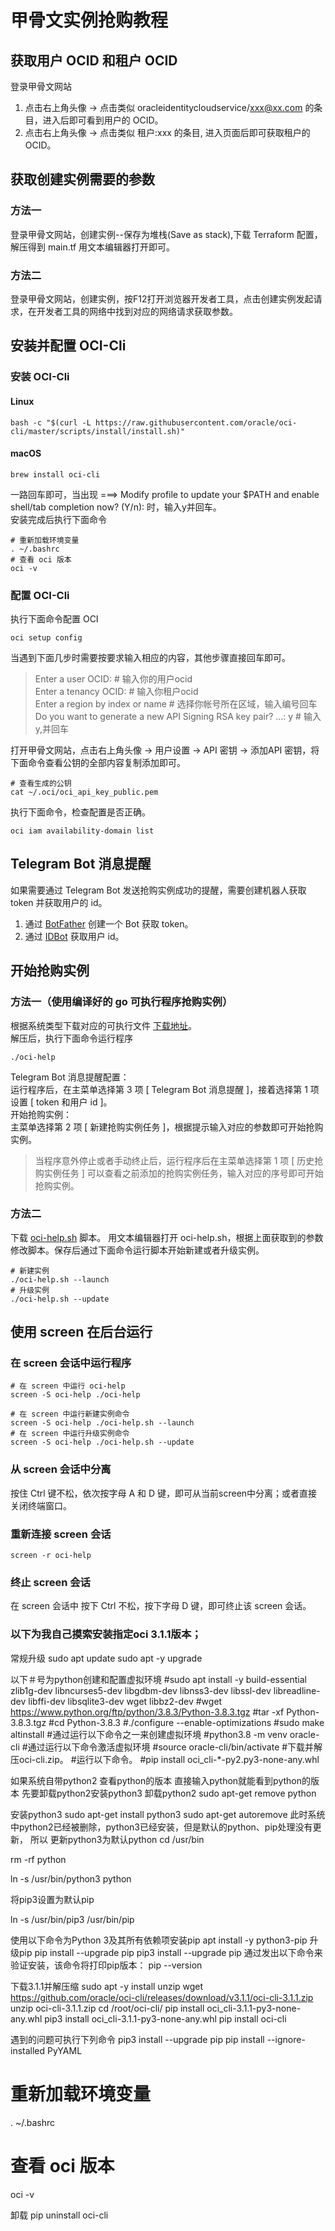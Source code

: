 # 甲骨文实例抢购教程

## 获取用户 OCID 和租户 OCID
登录甲骨文网站
1. 点击右上角头像 -> 点击类似 oracleidentitycloudservice/xxx@xx.com 的条目，进入后即可看到用户的 OCID。
2. 点击右上角头像 -> 点击类似 租户:xxx 的条目, 进入页面后即可获取租户的 OCID。

## 获取创建实例需要的参数
### 方法一
登录甲骨文网站，创建实例--保存为堆栈(Save as stack),下载 Terraform 配置，解压得到 main.tf 用文本编辑器打开即可。
### 方法二
登录甲骨文网站，创建实例，按F12打开浏览器开发者工具，点击创建实例发起请求，在开发者工具的网络中找到对应的网络请求获取参数。

## 安装并配置 OCI-Cli
### 安装 OCI-Cli
#### Linux
```
bash -c "$(curl -L https://raw.githubusercontent.com/oracle/oci-cli/master/scripts/install/install.sh)"
```
#### macOS
```
brew install oci-cli
```
一路回车即可，当出现 ===> Modify profile to update your $PATH and enable shell/tab completion now? (Y/n): 时，输入y并回车。  
安装完成后执行下面命令
```
# 重新加载环境变量
. ~/.bashrc
# 查看 oci 版本
oci -v
```

### 配置 OCI-Cli
执行下面命令配置 OCI
```
oci setup config
```
当遇到下面几步时需要按要求输入相应的内容，其他步骤直接回车即可。  
> Enter a user OCID: # 输入你的用户ocid  
> Enter a tenancy OCID: # 输入你租户ocid  
> Enter a region by index or name  # 选择你帐号所在区域，输入编号回车  
> Do you want to generate a new API Signing RSA key pair? ...: y  # 输入y,并回车  

打开甲骨文网站，点击右上角头像 -> 用户设置 -> API 密钥 -> 添加API 密钥，将下面命令查看公钥的全部内容复制添加即可。
```
# 查看生成的公钥
cat ~/.oci/oci_api_key_public.pem
```
执行下面命令，检查配置是否正确。
```
oci iam availability-domain list
```

## Telegram Bot 消息提醒
如果需要通过 Telegram Bot 发送抢购实例成功的提醒，需要创建机器人获取 token 并获取用户的 id。
1. 通过 [BotFather](https://t.me/BotFather) 创建一个 Bot 获取 token。 
2. 通过 [IDBot](https://t.me/myidbot) 获取用户 id。

## 开始抢购实例
### 方法一（使用编译好的 go 可执行程序抢购实例）
根据系统类型下载对应的可执行文件 [下载地址](https://github.com/lemoex/oci-help/releases/latest)。  
解压后，执行下面命令运行程序
```
./oci-help
```
Telegram Bot 消息提醒配置：  
运行程序后，在主菜单选择第 3 项 [ Telegram Bot 消息提醒 ]，接着选择第 1 项设置 [ token 和用户 id ]。  
开始抢购实例：   
主菜单选择第 2 项 [ 新建抢购实例任务 ]，根据提示输入对应的参数即可开始抢购实例。

> 当程序意外停止或者手动终止后，运行程序后在主菜单选择第 1 项 [ 历史抢购实例任务 ] 可以查看之前添加的抢购实例任务，输入对应的序号即可开始抢购实例。

### 方法二
下载 [oci-help.sh](https://github.com/lemoex/oci-help/blob/main/shell/oci-help.sh) 脚本。
用文本编辑器打开 oci-help.sh，根据上面获取到的参数修改脚本。保存后通过下面命令运行脚本开始新建或者升级实例。
```
# 新建实例
./oci-help.sh --launch
# 升级实例
./oci-help.sh --update
```

## 使用 screen 在后台运行
### 在 screen 会话中运行程序
```
# 在 screen 中运行 oci-help
screen -S oci-help ./oci-help

# 在 screen 中运行新建实例命令
screen -S oci-help ./oci-help.sh --launch
# 在 screen 中运行升级实例命令
screen -S oci-help ./oci-help.sh --update
```

### 从 screen 会话中分离
按住 Ctrl 键不松，依次按字母 A 和 D 键，即可从当前screen中分离；或者直接关闭终端窗口。

### 重新连接 screen 会话
```
screen -r oci-help
```

### 终止 screen 会话
在 screen 会话中 按下 Ctrl 不松，按下字母 D 键，即可终止该 screen 会话。



### 以下为我自己摸索安装指定oci 3.1.1版本；
常规升级
sudo apt update
sudo apt -y upgrade

以下＃号为python创建和配置虚拟环境
#sudo apt install -y build-essential zlib1g-dev libncurses5-dev libgdbm-dev libnss3-dev libssl-dev libreadline-dev libffi-dev libsqlite3-dev wget libbz2-dev
#wget https://www.python.org/ftp/python/3.8.3/Python-3.8.3.tgz
#tar -xf Python-3.8.3.tgz
#cd Python-3.8.3
#./configure --enable-optimizations
#sudo make altinstall
#通过运行以下命令之一来创建虚拟环境
#python3.8 -m venv oracle-cli
#通过运行以下命令激活虚拟环境
#source oracle-cli/bin/activate
#下载并解压oci-cli.zip。
#运行以下命令。
#pip install oci_cli-*-py2.py3-none-any.whl



如果系统自带python2 
查看python的版本
直接输入python就能看到python的版本
先要卸载python2安装python3
卸载python2
sudo apt-get remove python


安装python3
sudo apt-get install python3
sudo apt-get autoremove
此时系统中python2已经被删除，python3已经安装，但是默认的python、pip处理没有更新，
所以
更新python3为默认python
cd /usr/bin

rm -rf python

ln -s /usr/bin/python3 python

将pip3设置为默认pip

ln -s /usr/bin/pip3 /usr/bin/pip

使用以下命令为Python 3及其所有依赖项安装pip
apt install -y python3-pip
升级pip
pip install --upgrade pip
pip3 install --upgrade pip
通过发出以下命令来验证安装，该命令将打印pip版本：
pip --version

下载3.1.1并解压缩
sudo apt -y install unzip
wget https://github.com/oracle/oci-cli/releases/download/v3.1.1/oci-cli-3.1.1.zip
unzip oci-cli-3.1.1.zip
cd /root/oci-cli/
pip install oci_cli-3.1.1-py3-none-any.whl
pip3 install oci_cli-3.1.1-py3-none-any.whl
pip install oci-cli

遇到的问题可执行下列命令
pip3 install --upgrade pip
pip install --ignore-installed PyYAML


# 重新加载环境变量
. ~/.bashrc
# 查看 oci 版本
oci -v

卸载
pip uninstall oci-cli
